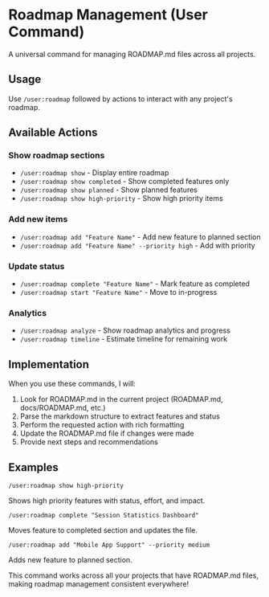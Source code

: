 # Roadmap Management (User Command)

A universal command for managing ROADMAP.md files across all projects.

## Usage

Use `/user:roadmap` followed by actions to interact with any project's roadmap.

## Available Actions

### Show roadmap sections
- `/user:roadmap show` - Display entire roadmap
- `/user:roadmap show completed` - Show completed features only
- `/user:roadmap show planned` - Show planned features
- `/user:roadmap show high-priority` - Show high priority items

### Add new items
- `/user:roadmap add "Feature Name"` - Add new feature to planned section
- `/user:roadmap add "Feature Name" --priority high` - Add with priority

### Update status
- `/user:roadmap complete "Feature Name"` - Mark feature as completed
- `/user:roadmap start "Feature Name"` - Move to in-progress

### Analytics
- `/user:roadmap analyze` - Show roadmap analytics and progress
- `/user:roadmap timeline` - Estimate timeline for remaining work

## Implementation

When you use these commands, I will:

1. Look for ROADMAP.md in the current project (ROADMAP.md, docs/ROADMAP.md, etc.)
2. Parse the markdown structure to extract features and status
3. Perform the requested action with rich formatting
4. Update the ROADMAP.md file if changes were made
5. Provide next steps and recommendations

## Examples

```
/user:roadmap show high-priority
```
Shows high priority features with status, effort, and impact.

```
/user:roadmap complete "Session Statistics Dashboard"
```
Moves feature to completed section and updates the file.

```
/user:roadmap add "Mobile App Support" --priority medium
```
Adds new feature to planned section.

This command works across all your projects that have ROADMAP.md files, making roadmap management consistent everywhere!